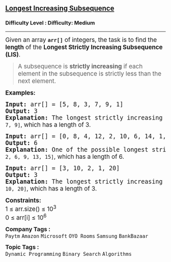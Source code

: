 <h2><a href="https://www.geeksforgeeks.org/problems/longest-increasing-subsequence-1587115620/1?page=3&category=Binary%20Search&sortBy=difficulty">Longest Increasing Subsequence</a></h2><h3>Difficulty Level : Difficulty: Medium</h3><hr><div class="problems_problem_content__Xm_eO"><p><span style="font-size: 14pt;">Given an array <strong><code>arr[]</code></strong> of integers, the task is to find the <strong>length</strong> of the <strong>Longest Strictly Increasing Subsequence (LIS)</strong>.</span></p>
<blockquote>
<p><span style="font-size: 14pt;">A subsequence is <strong>strictly increasing</strong> if each element in the subsequence is strictly less than the next element.</span></p>
</blockquote>
<p><span style="font-size: 14pt;"><strong>Examples:</strong></span></p>
<pre><span style="font-size: 14pt;"><strong>Input: </strong>arr<span class="hljs-selector-attr">[]</span> = <span class="hljs-selector-attr">[5, 8, 3, 7, 9, 1]</span>
<strong>Output: </strong>3<strong>
Explanation: </strong>The longest strictly increasing subsequence could be <code>[5, 7, 9]</code><span style="font-family: -apple-system, BlinkMacSystemFont, 'Segoe UI', Roboto, Oxygen, Ubuntu, Cantarell, 'Open Sans', 'Helvetica Neue', sans-serif;">, which has a length of 3.</span></span></pre>
<pre><span style="font-size: 14pt;"><strong>Input: </strong>arr[] = [0, 8, 4, 12, 2, 10, 6, 14, 1, 9, 5, 13, 3, 11, 7, 15]
<strong>Output: </strong>6<strong>
Explanation: </strong>One of the possible longest strictly increasing subsequences is <code>[0, 2, 6, 9, 13, 15]</code><span style="font-family: -apple-system, BlinkMacSystemFont, 'Segoe UI', Roboto, Oxygen, Ubuntu, Cantarell, 'Open Sans', 'Helvetica Neue', sans-serif;">, which has a length of 6.</span></span></pre>
<pre><span style="font-size: 14pt;"><strong>Input: </strong>arr[] = [3, 10, 2, 1, 20]
<strong>Output: </strong>3<strong>
Explanation: </strong>The longest strictly increasing subsequence could be <code>[3, 10, 20]</code><span style="font-family: -apple-system, BlinkMacSystemFont, 'Segoe UI', Roboto, Oxygen, Ubuntu, Cantarell, 'Open Sans', 'Helvetica Neue', sans-serif;">, which has a length of 3.</span></span></pre>
<p><span style="font-size: 14pt;"><strong>Constraints:</strong></span><br><span style="font-size: 14pt;">1 ≤ arr.size() ≤ 10<sup>3</sup><br>0 ≤ arr[i] ≤ 10<sup>6</sup></span></p></div><p><span style=font-size:18px><strong>Company Tags : </strong><br><code>Paytm</code>&nbsp;<code>Amazon</code>&nbsp;<code>Microsoft</code>&nbsp;<code>OYO Rooms</code>&nbsp;<code>Samsung</code>&nbsp;<code>BankBazaar</code>&nbsp;<br><p><span style=font-size:18px><strong>Topic Tags : </strong><br><code>Dynamic Programming</code>&nbsp;<code>Binary Search</code>&nbsp;<code>Algorithms</code>&nbsp;